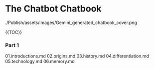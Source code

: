 # The Chatbot Chatbook

./Publish/assets/images/Gemini_generated_chatbook_cover.png

<!-- A map needs to go here! -->

{{TOC}}

### Part 1

01.introductions.md
02.origins.md
03.history.md
04.differentiation.md
05.technology.md
06.memory.md
